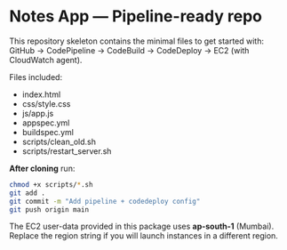 # Notes App — Pipeline-ready repo

This repository skeleton contains the minimal files to get started with:
GitHub → CodePipeline → CodeBuild → CodeDeploy → EC2 (with CloudWatch agent).

Files included:
- index.html
- css/style.css
- js/app.js
- appspec.yml
- buildspec.yml
- scripts/clean_old.sh
- scripts/restart_server.sh

**After cloning** run:
```bash
chmod +x scripts/*.sh
git add .
git commit -m "Add pipeline + codedeploy config"
git push origin main
```

The EC2 user-data provided in this package uses **ap-south-1** (Mumbai). Replace the region string if you will launch instances in a different region.
